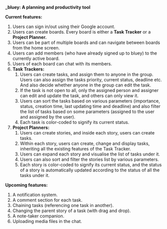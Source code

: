 **_bluey: A planning and productivity tool**

**Current features:**

1. Users can sign in/out using their Google account.
2. Users can create boards. Every board is either a **Task Tracker** or a  **Project Planner.**
3. Users can be part of multiple boards and can navigate between boards from the home screen.
4. Users can add members (who have already signed up to bluey) to the currently active board.
5. Users of each board can chat with its members.
6. **Task Trackers:**
    1. Users can create tasks, and assign them to anyone in the group. Users can also assign the tasks priority, current status, deadline etc. And also decide whether anyone in the group can edit the task.
    2. If the task is not open to all, only the assigned person and assigner can edit and update the task, and others can only view it.
    3. Users can sort the tasks based on various parameters (importance, status, creation time, last updating time and deadline) and also filter the list of tasks based on some parameters (assigned to the user and assigned by the user).
    4. Each task is color-coded to signify its current status.
7. **Project Planners:**
    1. Users can create stories, and inside each story, users can create tasks.
    2. Within each story, users can create, change and display tasks, inheriting all the existing features of the Task Tracker.
    3. Users can expand each story and visualise the list of tasks under it.
    4. Users can also sort and filter the stories list by various parameters.
    5. Each story is color-coded to signify its current status, and the status of a story is automatically updated according to the status of all the tasks under it.

**Upcoming features:**

1. A notification system.
2. A comment section for each task.
3. Chaining tasks (referencing one task in another).
4. Changing the parent story of a task (with drag and drop).
5. A note-taker companion.
6. Uploading media files in the chat.
